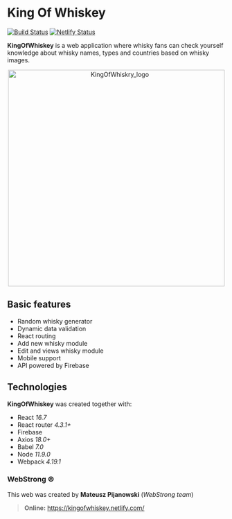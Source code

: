 # King Of Whiskey
[![Build Status](https://travis-ci.org/mateuszpijanowski/kingofwhiskey.svg?branch=master)](https://travis-ci.org/mateuszpijanowski/kingofwhiskey)
[![Netlify Status](https://api.netlify.com/api/v1/badges/be242f74-868e-45a3-8a50-2e40efad3843/deploy-status)](https://app.netlify.com/sites/kingofwhiskey/deploys)

**KingOfWhiskey** is a web application where whisky fans can check yourself 
knowledge about whisky names, types and countries based on whisky 
images.

<p align="center"><img src="https://github.com/mateuszpijanowski/kingofwhiskey/blob/master/src/assets/images/logofull_black.png" alt="KingOfWhiskry_logo" width="500px" /></p>

## Basic features  
  
- Random whisky generator 
- Dynamic data validation 
- React routing 
- Add new whisky module  
- Edit and views whisky module 
- Mobile support 
- API powered by Firebase

## Technologies  
<b>KingOfWhiskey</b> was created together with:  
  
- React <i>16.7</i>  
- React router <i>4.3.1+</i>  
- Firebase 
- Axios <i>18.0+</i>   
- Babel <i>7.0</i>  
- Node <i>11.9.0</i>  
- Webpack <i>4.19.1</i> 

### WebStrong &copy;  
  
This web was created by **Mateusz Pijanowski** (<i>WebStrong team</i>) <br />
> **Online:** https://kingofwhiskey.netlify.com/